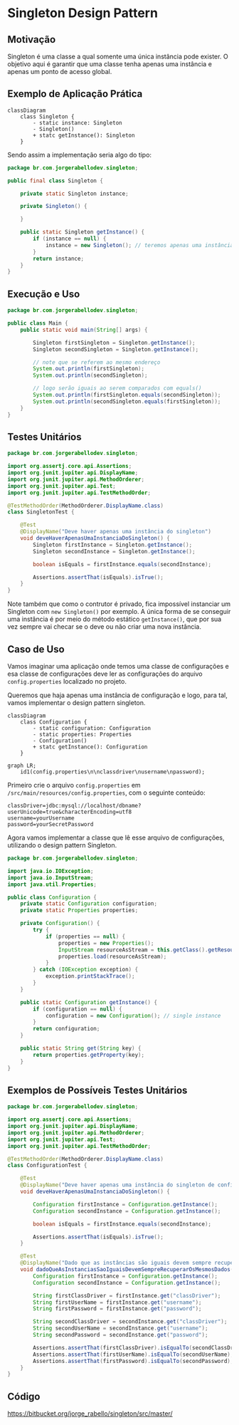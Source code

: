 # Singleton Design Pattern

## Motivação

Singleton é uma classe a qual somente uma única instância pode exister. O objetivo aqui é garantir que uma classe tenha apenas uma instância e apenas um ponto de acesso global.


## Exemplo de Aplicação Prática

```mermaid
classDiagram
    class Singleton {
        - static instance: Singleton
        - Singleton()
        + statc getInstance(): Singleton
    }
```

Sendo assim a implementação seria algo do tipo:

```java
package br.com.jorgerabellodev.singleton;

public final class Singleton {

    private static Singleton instance;

    private Singleton() {

    }

    public static Singleton getInstance() {
        if (instance == null) {
            instance = new Singleton(); // teremos apenas uma instância
        }
        return instance;
    }
}

```

## Execução e Uso

```java
package br.com.jorgerabellodev.singleton;

public class Main {
    public static void main(String[] args) {

        Singleton firstSingleton = Singleton.getInstance();
        Singleton secondSingleton = Singleton.getInstance();

        // note que se referem ao mesmo endereço
        System.out.println(firstSingleton);
        System.out.println(secondSingleton);

        // logo serão iguais ao serem comparados com equals()
        System.out.println(firstSingleton.equals(secondSingleton));
        System.out.println(secondSingleton.equals(firstSingleton));
    }
}

```

## Testes Unitários

```java
package br.com.jorgerabellodev.singleton;

import org.assertj.core.api.Assertions;
import org.junit.jupiter.api.DisplayName;
import org.junit.jupiter.api.MethodOrderer;
import org.junit.jupiter.api.Test;
import org.junit.jupiter.api.TestMethodOrder;

@TestMethodOrder(MethodOrderer.DisplayName.class)
class SingletonTest {

    @Test
    @DisplayName("Deve haver apenas uma instância do singleton")
    void deveHaverApenasUmaInstanciaDoSingleton() {
        Singleton firstInstance = Singleton.getInstance();
        Singleton secondInstance = Singleton.getInstance();

        boolean isEquals = firstInstance.equals(secondInstance);

        Assertions.assertThat(isEquals).isTrue();
    }
}

```
Note também que como o contrutor é privado, fica impossível instanciar um Singleton com `new Singleton()` por exemplo. A única forma de se conseguir uma instância é por meio do método estático `getInstance()`, que por sua vez sempre vai checar se o deve ou não criar uma nova instância.

## Caso de Uso

Vamos imaginar uma aplicação onde temos uma classe de configurações e esa classe de configurações deve ler as configurações do arquivo `config.properties` localizado no projeto. 

Queremos que haja apenas uma instância de configuração e logo, para tal, vamos implementar o design pattern singleton.

```mermaid
classDiagram
    class Configuration {
        - static configuration: Configuration
        - static properties: Properties
        - Configuration()
        + statc getInstance(): Configuration
    }
```


```mermaid
graph LR;
    id1(config.properties\n\nclassdriver\nusername\npassword);
```

Primeiro crie o arquivo `config.properties` em `/src/main/resources/config.properties`, com o seguinte conteúdo:

```
classDriver=jdbc:mysql://localhost/dbname?userUnicode=true&characterEncoding=utf8
username=yourUsername
password=yourSecretPassword
```

Agora vamos implementar a classe que lê esse arquivo de configurações, utilizando o design pattern Singleton.

```java
package br.com.jorgerabellodev.singleton;

import java.io.IOException;
import java.io.InputStream;
import java.util.Properties;

public class Configuration {
    private static Configuration configuration;
    private static Properties properties;

    private Configuration() {
        try {
            if (properties == null) {
                properties = new Properties();
                InputStream resourceAsStream = this.getClass().getResourceAsStream("/config.properties");
                properties.load(resourceAsStream);
            }
        } catch (IOException exception) {
            exception.printStackTrace();
        }
    }

    public static Configuration getInstance() {
        if (configuration == null) {
            configuration = new Configuration(); // single instance
        }
        return configuration;
    }

    public static String get(String key) {
        return properties.getProperty(key);
    }
}

```

## Exemplos de Possíveis Testes Unitários

```java
package br.com.jorgerabellodev.singleton;

import org.assertj.core.api.Assertions;
import org.junit.jupiter.api.DisplayName;
import org.junit.jupiter.api.MethodOrderer;
import org.junit.jupiter.api.Test;
import org.junit.jupiter.api.TestMethodOrder;

@TestMethodOrder(MethodOrderer.DisplayName.class)
class ConfigurationTest {

    @Test
    @DisplayName("Deve haver apenas uma instância do singleton de configuração")
    void deveHaverApenasUmaInstanciaDoSingleton() {

        Configuration firstInstance = Configuration.getInstance();
        Configuration secondInstance = Configuration.getInstance();

        boolean isEquals = firstInstance.equals(secondInstance);

        Assertions.assertThat(isEquals).isTrue();
    }

    @Test
    @DisplayName("Dado que as instâncias são iguais devem sempre recuperar os mesmos dados")
    void dadoQueAsInstanciasSaoIguaisDevemSempreRecuperarOsMesmosDados() {
        Configuration firstInstance = Configuration.getInstance();
        Configuration secondInstance = Configuration.getInstance();

        String firstClassDriver = firstInstance.get("classDriver");
        String firstUserName = firstInstance.get("username");
        String firstPassword = firstInstance.get("password");

        String secondClassDriver = secondInstance.get("classDriver");
        String secondUserName = secondInstance.get("username");
        String secondPassword = secondInstance.get("password");

        Assertions.assertThat(firstClassDriver).isEqualTo(secondClassDriver);
        Assertions.assertThat(firstUserName).isEqualTo(secondUserName);
        Assertions.assertThat(firstPassword).isEqualTo(secondPassword);
    }
}

```

## Código

https://bitbucket.org/jorge_rabello/singleton/src/master/